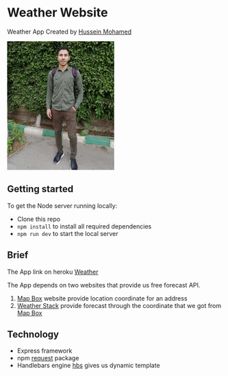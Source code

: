 # Weather Website

Weather App Created by [Hussein Mohamed](https://twitter.com/HusseinMoHu)

<img src="public/img/me.jpg" alt="Girl in a jacket" width="250" >

## Getting started
To get the Node server running locally:

- Clone this repo
- ``npm install`` to install all required dependencies
- ``npm run dev`` to start the local server

## Brief
The App link on heroku [Weather](https://hussein-weather-app.herokuapp.com/ "Weather App")

The App depends on two websites that provide us free forecast API.

1. [Map Box](https://www.mapbox.com/ "Mapbox") website provide location coordinate for an address
2. [Weather Stack](https://weatherstack.com/ "weatherstack") provide forecast through the coordinate that we got from [Map Box](https://www.mapbox.com/ "Mapbox")

## 

## Technology

-  Express framework
-  npm [request](https://www.npmjs.com/package/request) package
-  Handlebars engine [hbs](https://www.npmjs.com/package/hbs "npm package") gives us dynamic template
